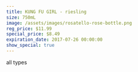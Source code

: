 ```yaml
---
title: KUNG FU GIRL - riesling
size: 750mL
image: /assets/images/rosatello-rose-bottle.png
reg_price: $11.99
special_price: $8.49
expiration_date: 2017-07-26 00:00:00
show_special: true
---
```



all types
